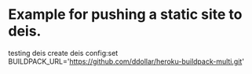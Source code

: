 # Example for pushing a static site to deis.
testing
deis create
deis config:set BUILDPACK_URL='https://github.com/ddollar/heroku-buildpack-multi.git'
